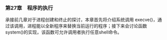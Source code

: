 ### 第27章　程序的执行

承接前几章对于进程创建和终止的探讨，本章首先将介绍系统调用 execve()，通过该调用，进程能以全新程序来替换当前运行的程序；接下来会讨论函数 system()的实现，该函数可允许调用者执行任意shell命令。

